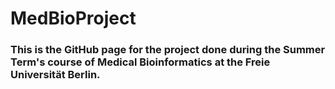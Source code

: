 # MedBioProject

### This is the GitHub page for the project done during the Summer Term's course of Medical Bioinformatics at the Freie Universität Berlin.
